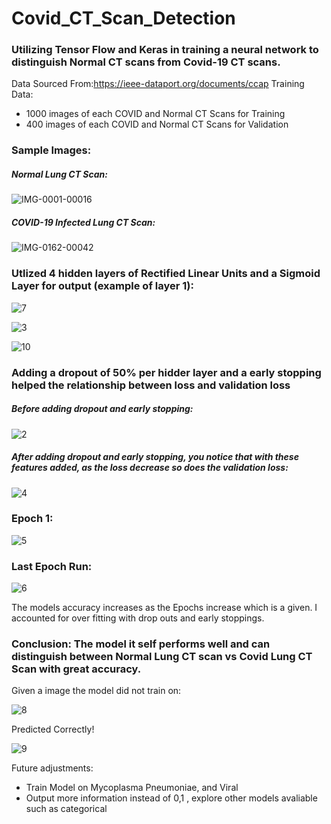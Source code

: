 # Covid_CT_Scan_Detection
### Utilizing Tensor Flow and Keras in training a neural network to distinguish Normal CT scans from Covid-19 CT scans.

Data Sourced From:https://ieee-dataport.org/documents/ccap
Training Data: 
  - 1000 images of each COVID and Normal CT Scans for Training
  - 400 images of each COVID and Normal CT Scans for Validation

### Sample Images:

##### Normal Lung CT Scan:

![IMG-0001-00016](https://user-images.githubusercontent.com/60201899/89960570-66774700-dc0d-11ea-8847-9bd8d0e5b40d.jpg)

##### COVID-19 Infected Lung CT Scan:

![IMG-0162-00042](https://user-images.githubusercontent.com/60201899/89960581-6c6d2800-dc0d-11ea-8f51-f59f5a9380fb.jpg)

### Utlized 4 hidden layers of Rectified Linear Units and a Sigmoid Layer for output (example of layer 1):

![7](https://user-images.githubusercontent.com/60201899/89960864-1482f100-dc0e-11ea-81cd-0533c78406de.PNG)

![3](https://user-images.githubusercontent.com/60201899/89960605-798a1700-dc0d-11ea-9fd7-af685f793932.PNG)

![10](https://user-images.githubusercontent.com/60201899/89961482-c53dc000-dc0f-11ea-862f-d728399c418f.PNG)

### Adding a dropout of 50% per hidder layer and a early stopping helped the relationship between loss and validation loss

##### Before adding dropout and early stopping:

![2](https://user-images.githubusercontent.com/60201899/89960606-7b53da80-dc0d-11ea-8dc6-7b798984d4b6.png)

##### After adding dropout and early stopping, you notice that with these features added, as the loss decrease so does the validation loss:

![4](https://user-images.githubusercontent.com/60201899/89960610-7db63480-dc0d-11ea-91cb-b428f46a2f1b.png)

### Epoch 1:

![5](https://user-images.githubusercontent.com/60201899/89960649-99213f80-dc0d-11ea-8f8d-1e5bbde4e010.PNG)

### Last Epoch Run:

![6](https://user-images.githubusercontent.com/60201899/89960650-99b9d600-dc0d-11ea-8f73-5ad0c4a6cb4a.PNG)

The models accuracy increases as the Epochs increase which is a given. I accounted for over fitting with drop outs and early stoppings.

### Conclusion: The model it self performs well and can distinguish between Normal Lung CT scan vs Covid Lung CT Scan with great accuracy.

Given a image the model did not train on:

![8](https://user-images.githubusercontent.com/60201899/89961479-c4a52980-dc0f-11ea-87a0-459d6a0ea587.PNG)

Predicted Correctly!

![9](https://user-images.githubusercontent.com/60201899/89961481-c53dc000-dc0f-11ea-9038-02748945c91d.PNG)

Future adjustments:
  - Train Model on Mycoplasma Pneumoniae, and Viral
  - Output more information instead of 0,1 , explore other models avaliable such as categorical
